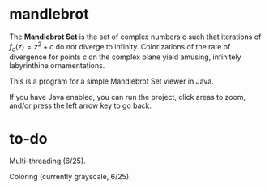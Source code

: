 # mandlebrot

The **Mandlebrot Set** is the set of complex numbers c such that iterations of $f_c(z)=z^2+c$ do not diverge to infinity. Colorizations of the rate of divergence for points $c$ on the complex plane yield amusing, infinitely labyrinthine ornamentations.

This is a program for a simple Mandlebrot Set viewer in Java.

If you have Java enabled, you can run the project, click areas to zoom, and/or press the left arrow key to go back.

# to-do
Multi-threading (6/25).

Coloring (currently grayscale, 6/25).
